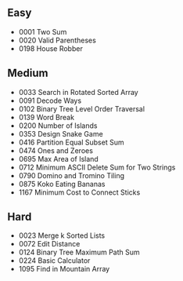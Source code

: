 ## Easy
 * 0001	Two Sum    
 * 0020 Valid Parentheses
 * 0198 House Robber
## Medium
 * 0033 Search in Rotated Sorted Array
 * 0091 Decode Ways
 * 0102 Binary Tree Level Order Traversal
 * 0139 Word Break
 * 0200 Number of Islands
 * 0353 Design Snake Game
 * 0416 Partition Equal Subset Sum
 * 0474 Ones and Zeroes
 * 0695 Max Area of Island
 * 0712 Minimum ASCII Delete Sum for Two Strings
 * 0790 Domino and Tromino Tiling
 * 0875 Koko Eating Bananas 
 * 1167 Minimum Cost to Connect Sticks

## Hard
 * 0023 Merge k Sorted Lists
 * 0072 Edit Distance
 * 0124 Binary Tree Maximum Path Sum 
 * 0224 Basic Calculator
 * 1095 Find in Mountain Array
 
